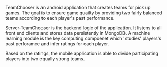 TeamChooser is an android application that creates teams for pick up games. The goal is to ensure game quailty by providing two fairly balanced teams according to each player's past performance.

Server-TeamChooser is the backend logic of the application. It listens to all front end clients and stores data persistently in MongoDB. A machine learning module is the key computing compoenet which 'studies' players's past perforamce and infer ratings for each player.

Based on the ratings, the mobile application is able to divide participating players into two equally strong teams.
